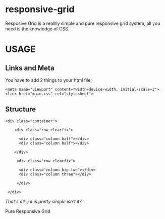 responsive-grid
===============

Resposive Grid is a realllly simple and pure responsive grid system, all you need is the knowledge of CSS.

# **USAGE** #

## **Links and Meta** ##

You have to add 2 things to your html file;
    
    <meta name="viewport" content="width=device-width, initial-scale=1">
    <link href="main.css" rel="stylesheet">

## **Structure** ##



    <div class="container">
      
    	<div class="row clearfix">
    	
    	  <div class="column half"></div>
    	  <div class="column half"></div>
    	
    	</div>
    
    	 <div class="row clearfix">
    	
    	  <div class="column big-two"></div>
    	  <div class="column three"></div>
    	
    	 </div>
      
     </div>



*That's all :) it is pretty simple isn't it?*







Pure Responsive Grid
